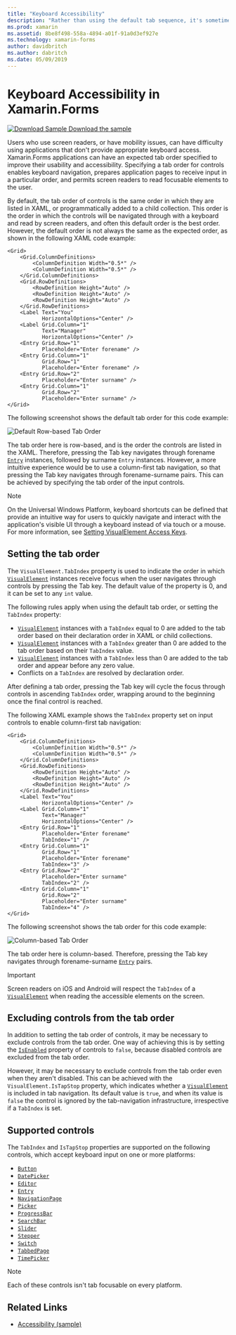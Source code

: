 ```yaml
---
title: "Keyboard Accessibility"
description: "Rather than using the default tab sequence, it's sometimes necessary to tune the accessibility of your UI by specifying the tab sequence with a combination of the TabIndex and IsTapStop properties."
ms.prod: xamarin
ms.assetid: 8be8f498-558a-4894-a01f-91a0d3ef927e
ms.technology: xamarin-forms
author: davidbritch
ms.author: dabritch
ms.date: 05/09/2019
---
```


# Keyboard Accessibility in Xamarin.Forms

[![Download Sample](~/media/shared/download.png) Download the sample](https://docs.microsoft.com/samples/xamarin/xamarin-forms-samples/userinterface-accessibility)

Users who use screen readers, or have mobility issues, can have difficulty using applications that don't provide appropriate keyboard access. Xamarin.Forms applications can have an expected tab order specified to improve their usability and accessibility. Specifying a tab order for controls enables keyboard navigation, prepares application pages to receive input in a particular order, and permits screen readers to read focusable elements to the user.

By default, the tab order of controls is the same order in which they are listed in XAML, or programmatically added to a child collection. This order is the order in which the controls will be navigated through with a keyboard and read by screen readers, and often this default order is the best order. However, the default order is not always the same as the expected order, as shown in the following XAML code example:

```xaml
<Grid>
    <Grid.ColumnDefinitions>
        <ColumnDefinition Width="0.5*" />
        <ColumnDefinition Width="0.5*" />
    </Grid.ColumnDefinitions>
    <Grid.RowDefinitions>
        <RowDefinition Height="Auto" />
        <RowDefinition Height="Auto" />
        <RowDefinition Height="Auto" />
    </Grid.RowDefinitions>
    <Label Text="You"
           HorizontalOptions="Center" />
    <Label Grid.Column="1"
           Text="Manager"
           HorizontalOptions="Center" />
    <Entry Grid.Row="1"
           Placeholder="Enter forename" />
    <Entry Grid.Column="1"
           Grid.Row="1"
           Placeholder="Enter forename" />
    <Entry Grid.Row="2"
           Placeholder="Enter surname" />
    <Entry Grid.Column="1"
           Grid.Row="2"
           Placeholder="Enter surname" />
</Grid>
```

The following screenshot shows the default tab order for this code example:

![](keyboard-images/default-tab-order.png "Default Row-based Tab Order")

The tab order here is row-based, and is the order the controls are listed in the XAML. Therefore, pressing the Tab key navigates through forename [`Entry`](xref:Xamarin.Forms.Entry) instances, followed by surname `Entry` instances. However, a more intuitive experience would be to use a column-first tab navigation, so that pressing the Tab key navigates through forename-surname pairs. This can be achieved by specifying the tab order of the input controls.

> [!NOTE]
> On the Universal Windows Platform, keyboard shortcuts can be defined that provide an intuitive way for users to quickly navigate and interact with the application's visible UI through a keyboard instead of via touch or a mouse. For more information, see [Setting VisualElement Access Keys](~/xamarin-forms/platform/windows/visualelement-access-keys.md).

## Setting the tab order

The `VisualElement.TabIndex` property is used to indicate the order in which [`VisualElement`](xref:Xamarin.Forms.VisualElement) instances receive focus when the user navigates through controls by pressing the Tab key. The default value of the property is 0, and it can be set to any `int` value.

The following rules apply when using the default tab order, or setting the `TabIndex` property:

- [`VisualElement`](xref:Xamarin.Forms.VisualElement) instances with a `TabIndex` equal to 0 are added to the tab order based on their declaration order in XAML or child collections.
- [`VisualElement`](xref:Xamarin.Forms.VisualElement) instances with a `TabIndex` greater than 0 are added to the tab order based on their `TabIndex` value.
- [`VisualElement`](xref:Xamarin.Forms.VisualElement) instances with a `TabIndex` less than 0 are added to the tab order and appear before any zero value.
- Conflicts on a `TabIndex` are resolved by declaration order.

After defining a tab order, pressing the Tab key will cycle the focus through controls in ascending `TabIndex` order, wrapping around to the beginning once the final control is reached.

The following XAML example shows the `TabIndex` property set on input controls to enable column-first tab navigation:

```xaml
<Grid>
    <Grid.ColumnDefinitions>
        <ColumnDefinition Width="0.5*" />
        <ColumnDefinition Width="0.5*" />
    </Grid.ColumnDefinitions>
    <Grid.RowDefinitions>
        <RowDefinition Height="Auto" />
        <RowDefinition Height="Auto" />
        <RowDefinition Height="Auto" />
    </Grid.RowDefinitions>
    <Label Text="You"
           HorizontalOptions="Center" />
    <Label Grid.Column="1"
           Text="Manager"
           HorizontalOptions="Center" />
    <Entry Grid.Row="1"
           Placeholder="Enter forename"
           TabIndex="1" />
    <Entry Grid.Column="1"
           Grid.Row="1"
           Placeholder="Enter forename"
           TabIndex="3" />
    <Entry Grid.Row="2"
           Placeholder="Enter surname"
           TabIndex="2" />
    <Entry Grid.Column="1"
           Grid.Row="2"
           Placeholder="Enter surname"
           TabIndex="4" />
</Grid>
```

The following screenshot shows the tab order for this code example:

![](keyboard-images/correct-tab-order.png "Column-based Tab Order")

The tab order here is column-based. Therefore, pressing the Tab key navigates through forename-surname [`Entry`](xref:Xamarin.Forms.Entry) pairs.

> [!IMPORTANT]
> Screen readers on iOS and Android will respect the `TabIndex` of a [`VisualElement`](xref:Xamarin.Forms.VisualElement) when reading the accessible elements on the screen.

## Excluding controls from the tab order

In addition to setting the tab order of controls, it may be necessary to exclude controls from the tab order. One way of achieving this is by setting the [`IsEnabled`](xref:Xamarin.Forms.VisualElement) property of controls to `false`, because disabled controls are excluded from the tab order.

However, it may be necessary to exclude controls from the tab order even when they aren't disabled. This can be achieved with the `VisualElement.IsTapStop` property, which indicates whether a [`VisualElement`](xref:Xamarin.Forms.VisualElement) is included in tab navigation. Its default value is `true`, and when its value is `false` the control is ignored by the tab-navigation infrastructure, irrespective if a `TabIndex` is set.

## Supported controls

The `TabIndex` and `IsTapStop` properties are supported on the following controls, which accept keyboard input on one or more platforms:

- [`Button`](xref:Xamarin.Forms.Button)
- [`DatePicker`](xref:Xamarin.Forms.DatePicker)
- [`Editor`](xref:Xamarin.Forms.Editor)
- [`Entry`](xref:Xamarin.Forms.Entry)
- [`NavigationPage`](xref:Xamarin.Forms.NavigationPage)
- [`Picker`](xref:Xamarin.Forms.Picker)
- [`ProgressBar`](xref:Xamarin.Forms.ProgressBar)
- [`SearchBar`](xref:Xamarin.Forms.SearchBar)
- [`Slider`](xref:Xamarin.Forms.Slider)
- [`Stepper`](xref:Xamarin.Forms.Stepper)
- [`Switch`](xref:Xamarin.Forms.Switch)
- [`TabbedPage`](xref:Xamarin.Forms.TabbedPage)
- [`TimePicker`](xref:Xamarin.Forms.TimePicker)

> [!NOTE]
> Each of these controls isn't tab focusable on every platform.

## Related Links

- [Accessibility (sample)](https://docs.microsoft.com/samples/xamarin/xamarin-forms-samples/userinterface-accessibility)
